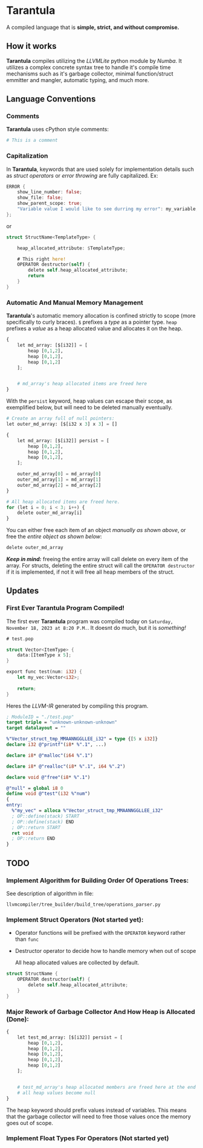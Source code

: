 # **Tarantula**

A compiled language that is **simple, strict, and without compromise.**

## How it works

**Tarantula** compiles utilizing the *LLVMLite* python module by *Numba*.  It utilizes a complex concrete syntax tree to handle it's compile time mechanisms such as it's garbage collector, minimal function/struct emmitter and mangler, automatic typing, and much more.

## Language Conventions

### Comments

**Tarantula** uses cPython style comments:

```py
# This is a comment
```

### Capitalization

In **Tarantula**, keywords that are used solely for implementation details such as *struct operators* or *error throwing* are fully capitalized.  Ex:

```rust
ERROR {
    show_line_number: false;
    show_file: false;
    show_parent_scope: true;
    "Variable value I would like to see durring my error": my_variable;
};
```

or

```rust
struct StructName<TemplateType> {

    heap_allocated_attribute: $TemplateType;

    # This right here!
    OPERATOR destructor(self) {
        delete self.heap_allocated_attribute;
        return
    }
}
```

### Automatic And Manual Memory Management

**Tarantula**'s automatic memory allocation is confined strictly to scope (more specifically to curly braces). `$` prefixes a *type* as a pointer type.  `heap` prefixes a *value* as a heap allocated value and allocates it on the heap.

```py
{
    let md_array: [$[i32]] = [
        heap [0,1,2],
        heap [0,1,2],
        heap [0,1,2]
    ];


    # md_array's heap allocated items are freed here
}
```

With the `persist` keyword, heap values can escape their scope, as exemplified below, but will need to be deleted manually eventually.

```py
# Create an array full of null pointers:
let outer_md_array: [$[i32 x 3] x 3] = []

{
    let md_array: [$[i32]] persist = [
        heap [0,1,2],
        heap [0,1,2],
        heap [0,1,2],
    ];

    outer_md_array[0] = md_array[0]
    outer_md_array[1] = md_array[1]
    outer_md_array[2] = md_array[2]
}

# All heap allocated items are freed here.
for (let i = 0; i < 3; i++) {
    delete outer_md_array[i]
}
```

You can either free each item of an object *manually as shown above*, or free the *entire object as shown below*:

```py
delete outer_md_array
```

***Keep in mind:*** freeing the entire array will call delete on every item of the array.  For structs, deleting the entire struct will call the `OPERATOR destructor` if it is implemented, if not it will free all heap members of the struct.

## Updates

### First Ever Tarantula Program Compiled!

The first ever **Tarantula** program was compiled today on `Saturday, November 18, 2023 at 8:20 P.M.`.  It doesnt do much, but it is *something!*

```rust
# test.pop

struct Vector<ItemType> {
    data:[ItemType x 5];
}

export func test(num: i32) {
    let my_vec:Vector<i32>;
    
    return;
}
```

Heres the *LLVM-IR* generated by compiling this program.

```llvm
; ModuleID = "./test.pop"
target triple = "unknown-unknown-unknown"
target datalayout = ""

%"Vector_struct_tmp_MMAANNGGLLEE_i32" = type {[5 x i32]}
declare i32 @"printf"(i8* %".1", ...)

declare i8* @"malloc"(i64 %".1")

declare i8* @"realloc"(i8* %".1", i64 %".2")

declare void @"free"(i8* %".1")

@"null" = global i8 0
define void @"test"(i32 %"num")
{
entry:
  %"my_vec" = alloca %"Vector_struct_tmp_MMAANNGGLLEE_i32"
  ; OP::define(stack) START
  ; OP::define(stack) END
  ; OP::return START
  ret void
  ; OP::return END
}
```

## TODO

### Implement Algorithm for Building Order Of Operations Trees:

See description of algorithm in file:

`llvmcompiler/tree_builder/build_tree/operations_parser.py`

### Implement Struct Operators (Not started yet):

 - Operator functions will be prefixed with the `OPERATOR` keyword rather than `func`

 - Destructor operator to decide how to handle memory when out of scope

    All heap allocated values are collected by default.

```rust
struct StructName {
    OPERATOR destructor(self) {
        delete self.heap_allocated_attribute;
    }
}
```

### Major Rework of Garbage Collector And How Heap is Allocated (Done):

```py
{
    let test_md_array: [$[i32]] persist = [
        heap [0,1,2],
        heap [0,1,2],
        heap [0,1,2],
        heap [0,1,2],
        heap [0,1,2]
    ];


    # test_md_array's heap allocated members are freed here at the end of its scope if persist is not used.
    # all heap values become null
}
```

The heap keyword should prefix values instead of variables.  This means that the garbage collector will need to free those values once the memory goes out of scope.

### Implement Float Types For Operators (Not started yet)
